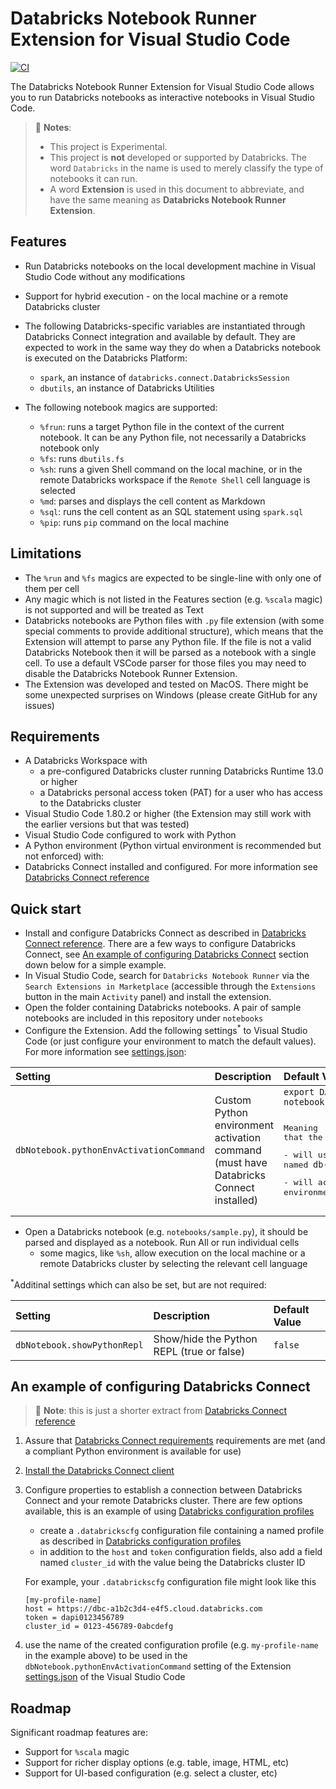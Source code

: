 # Databricks Notebook Runner Extension for Visual Studio Code

[![CI](https://github.com/r3stl355/databricks-notebook-runner/actions/workflows/main.yml/badge.svg?branch=main)](https://github.com/r3stl355/databricks-notebook-runner/actions/workflows/main.yml)

The Databricks Notebook Runner Extension for Visual Studio Code allows you to run Databricks notebooks as interactive notebooks in Visual Studio Code.

> 📘 **Notes**:
>
> - This project is Experimental.
> - This project is **not** developed or supported by Databricks. The word `Databricks` in the name is used to merely classify the type of notebooks it can run.
> - A word **Extension** is used in this document to abbreviate, and have the same meaning as **Databricks Notebook Runner Extension**.

## Features

- Run Databricks notebooks on the local development machine in Visual Studio Code without any modifications
- Support for hybrid execution - on the local machine or a remote Databricks cluster
- The following Databricks-specific variables are instantiated through Databricks Connect integration and available by default. They are expected to work in the same way they do when a Databricks notebook is executed on the Databricks Platform:

  - `spark`, an instance of `databricks.connect.DatabricksSession`
  - `dbutils`, an instance of Databricks Utilities

- The following notebook magics are supported:
  - `%frun`: runs a target Python file in the context of the current notebook. It can be any Python file, not necessarily a Databricks notebook only
  - `%fs`: runs `dbutils.fs`
  - `%sh`: runs a given Shell command on the local machine, or in the remote Databricks workspace if the `Remote Shell` cell language is selected
  - `%md`: parses and displays the cell content as Markdown
  - `%sql`: runs the cell content as an SQL statement using `spark.sql`
  - `%pip`: runs `pip` command on the local machine

## Limitations

- The `%run` and `%fs` magics are expected to be single-line with only one of them per cell
- Any magic which is not listed in the Features section (e.g. `%scala` magic) is not supported and will be treated as Text
- Databricks notebooks are Python files with `.py` file extension (with some special comments to provide additional structure), which means that the Extension will attempt to parse any Python file. If the file is not a valid Databricks Notebook then it will be parsed as a notebook with a single cell. To use a default VSCode parser for those files you may need to disable the Databricks Notebook Runner Extension.
- The Extension was developed and tested on MacOS. There might be some unexpected surprises on Windows (please create GitHub for any issues)

## Requirements

- A Databricks Workspace with
  - a pre-configured Databricks cluster running Databricks Runtime 13.0 or higher
  - a Databricks personal access token (PAT) for a user who has access to the Databricks cluster
- Visual Studio Code 1.80.2 or higher (the Extension may still work with the earlier versions but that was tested)
- Visual Studio Code configured to work with Python
- A Python environment (Python virtual environment is recommended but not enforced) with:
- Databricks Connect installed and configured. For more information see [Databricks Connect reference](https://docs.databricks.com/en/dev-tools/databricks-connect-ref.html)

## Quick start

- Install and configure Databricks Connect as described in [Databricks Connect reference](https://docs.databricks.com/en/dev-tools/databricks-connect-ref.html). There are a few ways to configure Databricks Connect, see [An example of configuring Databricks Connect](#an-example-of-configuring-databricks-connect) section down below for a simple example.
- In Visual Studio Code, search for `Databricks Notebook Runner` via the `Search Extensions in Marketplace` (accessible through the `Extensions` button in the main `Activity` panel) and install the extension.
- Open the folder containing Databricks notebooks. A pair of sample notebooks are included in this repository under `notebooks`
- Configure the Extension. Add the following settings<sup>\*</sup> to Visual Studio Code (or just configure your environment to match the default values). For more information see [settings.json](https://code.visualstudio.com/docs/getstarted/settings#_settingsjson):

| Setting                                 | Description                                                                           | Default Value                                                                                                                                                                                                                                                                 |
| :-------------------------------------- | :------------------------------------------------------------------------------------ | :---------------------------------------------------------------------------------------------------------------------------------------------------------------------------------------------------------------------------------------------------------------------------- |
| `dbNotebook.pythonEnvActivationCommand` | Custom Python environment activation command (must have Databricks Connect installed) | `export DATABRICKS_CONFIG_PROFILE=db-notebook && workon dbconnect_env`</code><pre><p>Meaning that the Extension:</p><p>- will use a Databricks configuration profile named `db-notebook`</p><p>- will activate the Python virtual environment named `dbconnect_env`</p></pre> |

- Open a Databricks notebook (e.g. `notebooks/sample.py`), it should be parsed and displayed as a notebook. Run All or run individual cells
  - some magics, like `%sh`, allow execution on the local machine or a remote Databricks cluster by selecting the relevant cell language

<sup>\*</sup>Additinal settings which can also be set, but are not required:

| Setting                     | Description                               | Default Value |
| :-------------------------- | :---------------------------------------- | :------------ |
| `dbNotebook.showPythonRepl` | Show/hide the Python REPL (true or false) | `false`       |

## An example of configuring Databricks Connect

> 📘 **Note**: this is just a shorter extract from [Databricks Connect reference](https://docs.databricks.com/en/dev-tools/databricks-connect-ref.html)

1. Assure that [Databricks Connect requirements](https://docs.databricks.com/dev-tools/databricks-connect-ref.html#requirements) requirements are met (and a compliant Python environment is available for use)
2. [Install the Databricks Connect client](https://docs.databricks.com/en/dev-tools/databricks-connect-ref.html#step-1-install-the-databricks-connect-client)
3. Configure properties to establish a connection between Databricks Connect and your remote Databricks cluster. There are few options available, this is an example of using [Databricks configuration profiles](https://docs.databricks.com/en/dev-tools/auth.html#config-profiles)

   - create a `.databrickscfg` configuration file containing a named profile as described in [Databricks configuration profiles](https://docs.databricks.com/en/dev-tools/auth.html#config-profiles)
   - in addition to the `host` and `token` configuration fields, also add a field named `cluster_id` with the value being the Databricks cluster ID

   For example, your `.databrickscfg` configuration file might look like this

   ```
   [my-profile-name]
   host = https://dbc-a1b2c3d4-e4f5.cloud.databricks.com
   token = dapi0123456789
   cluster_id = 0123-456789-0abcdefg
   ```

4. use the name of the created configuration profile (e.g. `my-profile-name` in the example above) to be used in the `dbNotebook.pythonEnvActivationCommand` setting of the Extension [settings.json](https://code.visualstudio.com/docs/getstarted/settings#_settingsjson) of the Visual Studio Code

## Roadmap

Significant roadmap features are:

- Support for `%scala` magic
- Support for richer display options (e.g. table, image, HTML, etc)
- Support for UI-based configuration (e.g. select a cluster, etc)
